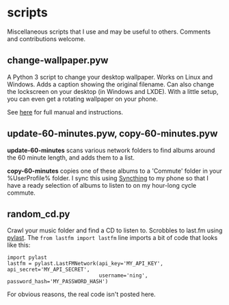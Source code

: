 # scripts
Miscellaneous scripts that I use and may be useful to others.  Comments and contributions welcome.

## change-wallpaper.pyw
A Python 3 script to change your desktop wallpaper. Works on Linux and Windows. Adds a caption showing the original filename. Can also change the lockscreen on your desktop (in Windows and LXDE). With a little setup, you can even get a rotating wallpaper on your phone.

See [here](change-wallpaper.md) for full manual and instructions.

## update-60-minutes.pyw, copy-60-minutes.pyw
**update-60-minutes** scans various network folders to find albums around the 60 minute length, and adds them to a list.

**copy-60-minutes** copies one of these albums to a 'Commute' folder in your %UserProfile% folder. I sync this using [Syncthing](https://syncthing.net/) to my phone so that I have a ready selection of albums to listen to on my hour-long cycle commute.

## random_cd.py
Crawl your music folder and find a CD to listen to. Scrobbles to last.fm using [pylast](https://github.com/pylast/pylast). The `from lastfm import lastfm` line imports a bit of code that looks like this:

````
import pylast
lastfm = pylast.LastFMNetwork(api_key='MY_API_KEY', api_secret='MY_API_SECRET',
                              username='ning', password_hash='MY_PASSWORD_HASH')
````

For obvious reasons, the real code isn't posted here.